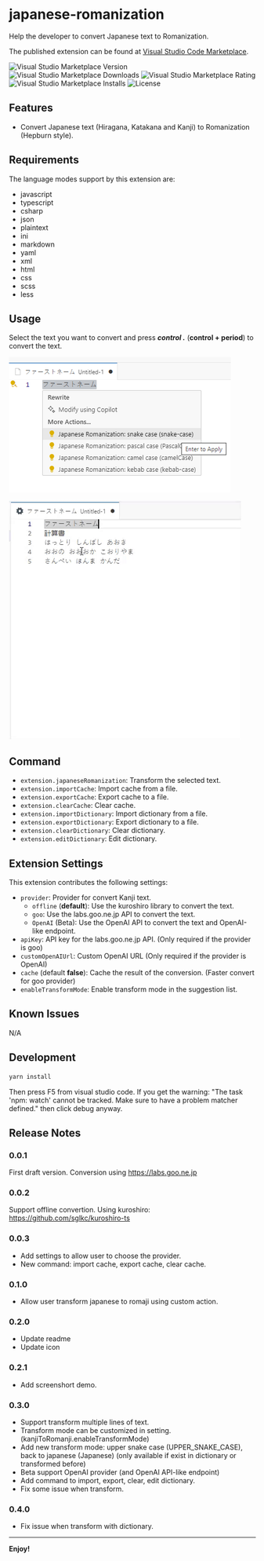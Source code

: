 # japanese-romanization

Help the developer to convert Japanese text to Romanization.

The published extension can be found at [Visual Studio Code Marketplace](https://marketplace.visualstudio.com/items?itemName=vietprogrammer.japanese-romanization).

![Visual Studio Marketplace Version](https://img.shields.io/visual-studio-marketplace/v/vietprogrammer.japanese-romanization)
![Visual Studio Marketplace Downloads](https://img.shields.io/visual-studio-marketplace/d/vietprogrammer.japanese-romanization)
![Visual Studio Marketplace Rating](https://img.shields.io/visual-studio-marketplace/stars/vietprogrammer.japanese-romanization)
![Visual Studio Marketplace Installs](https://img.shields.io/visual-studio-marketplace/i/vietprogrammer.japanese-romanization)
![License](https://img.shields.io/github/license/namnhcntt/vscode-japanese-romanization)


## Features

* Convert Japanese text (Hiragana, Katakana and Kanji) to Romanization (Hepburn style).

## Requirements

The language modes support by this extension are:
- javascript
- typescript
- csharp
- json
- plaintext
- ini
- markdown
- yaml
- xml
- html
- css
- scss
- less

## Usage

Select the text you want to convert and press ***control .*** (**control + period**) to convert the text.

![Screenshot demo 1](./data/Screenshot_1.png)

![Screenshot demo 2](./data/Screenshot_2.gif)

## Command

* `extension.japaneseRomanization`: Transform the selected text.
* `extension.importCache`: Import cache from a file.
* `extension.exportCache`: Export cache to a file.
* `extension.clearCache`: Clear cache.
* `extension.importDictionary`: Import dictionary from a file.
* `extension.exportDictionary`: Export dictionary to a file.
* `extension.clearDictionary`: Clear dictionary.
* `extension.editDictionary`: Edit dictionary.

## Extension Settings

This extension contributes the following settings:

* `provider`: Provider for convert Kanji text.
    * `offline` (**default**): Use the kuroshiro library to convert the text.
    * `goo`: Use the labs.goo.ne.jp API to convert the text.
    * `OpenAI` (Beta): Use the OpenAI API to convert the text and OpenAI-like endpoint.
* `apiKey`: API key for the labs.goo.ne.jp API. (Only required if the provider is goo)
* `customOpenAIUrl`: Custom OpenAI URL (Only required if the provider is OpenAI)
* `cache` (default **false**): Cache the result of the conversion. (Faster convert for goo provider)
* `enableTransformMode`: Enable transform mode in the suggestion list.

## Known Issues

N/A

## Development

```bash
yarn install
```

Then press F5 from visual studio code. If you get the warning: "The task 'npm: watch' cannot be tracked. Make sure to have a problem matcher defined." then click debug anyway.

## Release Notes

### 0.0.1

First draft version. Conversion using https://labs.goo.ne.jp

### 0.0.2

Support offline convertion.
Using kuroshiro: https://github.com/sglkc/kuroshiro-ts 

### 0.0.3

* Add settings to allow user to choose the provider.
* New command: import cache, export cache, clear cache.

### 0.1.0

* Allow user transform japanese to romaji using custom action.

### 0.2.0

* Update readme
* Update icon

### 0.2.1

* Add screenshort demo.

### 0.3.0

* Support transform multiple lines of text.
* Transform mode can be customized in setting. (kanjiToRomanji.enableTransformMode)
* Add new transform mode: upper snake case (UPPER_SNAKE_CASE), back to japanese (Japanese) (only available if exist in dictionary or transformed before)
* Beta support OpenAI provider (and OpenAI API-like endpoint)
* Add command to import, export, clear, edit dictionary.
* Fix some issue when transform.

### 0.4.0

* Fix issue when transform with dictionary.

---
**Enjoy!**
